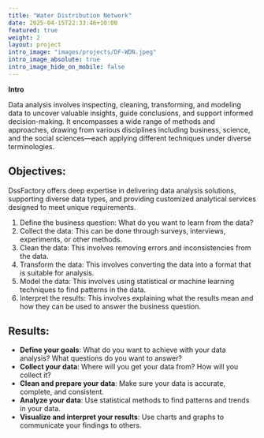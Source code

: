 ```yaml
---
title: "Water Distribution Network"
date: 2025-04-15T22:33:46+10:00
featured: true
weight: 2
layout: project
intro_image: "images/projects/DF-WDN.jpeg"
intro_image_absolute: true
intro_image_hide_on_mobile: false
---
```


**Intro**

Data analysis involves inspecting, cleaning, transforming, and modeling data to uncover valuable insights, guide conclusions, and support informed decision-making. It encompasses a wide range of methods and approaches, drawing from various disciplines including business, science, and the social sciences—each applying different techniques under diverse terminologies.

## Objectives:

DssFactory offers deep expertise in delivering data analysis solutions, supporting diverse data types, and providing customized analytical services designed to meet unique requirements.

1. Define the business question: What do you want to learn from the data?
2. Collect the data: This can be done through surveys, interviews, experiments, or other methods.
3. Clean the data: This involves removing errors and inconsistencies from the data. 
4. Transform the data: This involves converting the data into a format that is suitable for analysis. 
5. Model the data: This involves using statistical or machine learning techniques to find patterns in the data. 
6. Interpret the results: This involves explaining what the results mean and how they can be used to answer the business question.


## Results:

- **Define your goals**: What do you want to achieve with your data analysis? What questions do you want to answer?
- **Collect your data**: Where will you get your data from? How will you collect it?
- **Clean and prepare your data**: Make sure your data is accurate, complete, and consistent.
- **Analyze your data**: Use statistical methods to find patterns and trends in your data.
- **Visualize and interpret your results**: Use charts and graphs to communicate your findings to others.

